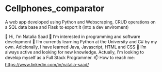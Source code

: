 # Cellphones_comparator
A web app developed using Python and Webscraping, CRUD operations on a SQL data base and Flask to export it (into a dev enviroment)

👋 Hi, I’m Natalia Saad 
👀 I’m interested in programming and software development 
🌱 I’m currently learning Python at the University and C# by my own. Adicionally, I have learned Java, Javascript, HTML and CSS 
💞️ I’m always active and looking for new knowledge. Actually, I'm looking to develop myself as a Full Stack Programmer. 
📫 How to reach me: https://www.linkedin.com/in/natalia-saad/

